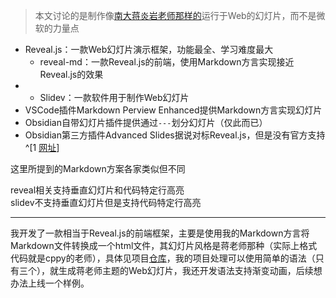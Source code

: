 >本文讨论的是制作像[南大蒋炎岩老师那样的](http://jyywiki.cn/OS/2022/slides/1.slides#/)运行于Web的幻灯片，而不是微软的力量点

+ Reveal.js：一款Web幻灯片演示框架，功能最全、学习难度最大
	+ reveal-md：一款Reveal.js的前端，使用Markdown方言实现接近Reveal.js的效果
+ + Slidev：一款软件用于制作Web幻灯片
+ VSCode插件Markdown Perview Enhanced提供Markdown方言实现幻灯片
+ Obsidian自带幻灯片插件提供通过`---`划分幻灯片（仅此而已）
+ Obsidian第三方插件Advanced Slides据说对标Reveal.js，但是没有官方支持^[1 [网址](https://forum.obsidian.md/t/advanced-slides-create-markdown-based-reveal-js-presentations-in-obsidian/28243/200)]

这里所提到的Markdown方案各家类似但不同

reveal相关支持垂直幻灯片和代码特定行高亮  
slidev不支持垂直幻灯片但是支持代码特定行高亮

---

我开发了一款相当于Reveal.js的前端框架，主要是使用我的Markdown方言将Markdown文件转换成一个html文件，其幻灯片风格是蒋老师那种（实际上格式代码就是cppy的老师），具体见项目[仓库](https://github.com/zweix123/jyyslide-md)，我的项目处理可以使用简单的语法（只有三个），就生成蒋老师主题的Web幻灯片，我还开发语法支持渐变动画，后续想办法上线一个样例。